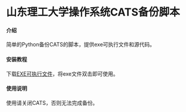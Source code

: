 # 山东理工大学操作系统CATS备份脚本

#### 介绍
简单的Python备份CATS的脚本，提供exe可执行文件和源代码。

#### 安装教程
下载[EXE可执行文件](https://gitee.com/littleLice/CATS-Backup/releases/2.0)，将exe文件双击即可使用。

#### 使用说明
使用请关闭CATS，否则无法完成备份。